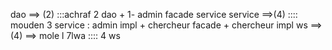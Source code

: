 dao ==> (2) :::achraf 2 dao  + 1- admin facade service
service ==>(4) :::: mouden 3 service : admin impl + chercheur facade + chercheur impl
ws ==> (4) ==> mole l 7lwa :::: 4 ws